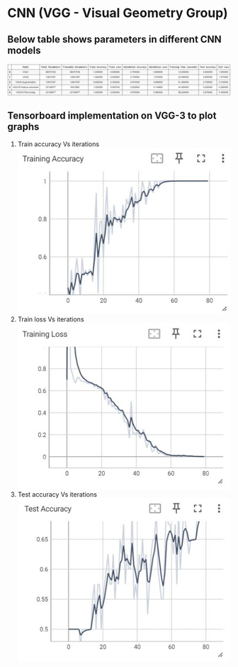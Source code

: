 
# CNN (VGG - Visual Geometry Group) 

## Below table shows parameters in different CNN models
![Image 1](1.png)

## Tensorboard implementation on VGG-3 to plot graphs
1. Train accuracy Vs iterations
![Image 3](3.jpg)
2. Train loss Vs iterations
![Image 4](4.jpg)
3. Test accuracy Vs iterations
![Image 2](2.jpg)

